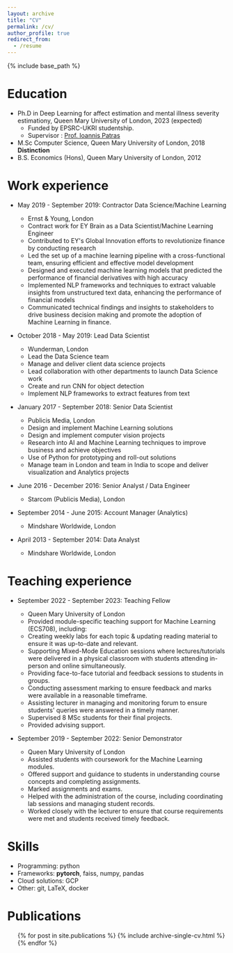 ```yaml
---
layout: archive
title: "CV"
permalink: /cv/
author_profile: true
redirect_from:
  - /resume
---
```


{% include base_path %}

Education
======
* Ph.D in Deep Learning for affect estimation and mental illness severity estimationy, Queen Mary University of London, 2023 (expected)
  *  Funded by EPSRC-UKRI studentship.
  *  Supervisor : [Prof. Ioannis Patras](https://sites.google.com/view/ioannispatras/home)
* M.Sc Computer Science, Queen Mary University of London, 2018 **Distinction**
* B.S. Economics (Hons), Queen Mary University of London, 2012

Work experience
======
* May 2019 - September 2019: Contractor Data Science/Machine Learning
  * Ernst & Young, London
  * Contract work for EY Brain as a Data Scientist/Machine Learning Engineer
  * Contributed to EY's Global Innovation efforts to revolutionize finance by conducting research
  * Led the set up of a machine learning pipeline with a cross-functional team, ensuring efficient and effective model development
  * Designed and executed machine learning models that predicted the performance of financial derivatives with high accuracy 
  * Implemented NLP frameworks and techniques to extract valuable insights from unstructured text data, enhancing the performance of financial models
  * Communicated technical findings and insights to stakeholders to drive business decision making and promote the adoption of Machine Learning in finance.

* October 2018 - May 2019: Lead Data Scientist
  * Wunderman, London
  * Lead the Data Science team     
  * Manage and deliver client data science projects
  * Lead collaboration with other departments to launch Data Science work
  * Create and run CNN for object detection                  
  * Implement NLP frameworks to extract features from text

* January 2017 - September 2018: Senior Data Scientist
  * Publicis Media, London
  * Design and implement Machine Learning solutions           
  * Design and implement computer vision projects                
  * Research into AI and Machine Learning techniques to improve business and achieve objectives                        
  * Use of Python for prototyping and roll-out solutions  
  * Manage team in London and team in India to scope and deliver visualization and Analytics projects

* June 2016 - December 2016: Senior Analyst / Data Engineer
  * Starcom (Publicis Media), London

* September 2014 - June 2015: Account Manager (Analytics)
  * Mindshare Worldwide, London

* April 2013 - September 2014: Data Analyst
  * Mindshare Worldwide, London


Teaching experience
======
* September 2022 - September 2023: Teaching Fellow
  *  Queen Mary University of London
  *  Provided module-specific teaching support for Machine Learning (ECS708), including:
    * Creating weekly labs for each topic \& updating reading material to ensure it was up-to-date and relevant.
    * Supporting Mixed-Mode Education sessions where lectures/tutorials were delivered in a physical classroom with students attending in-person and online simultaneously.
    * Providing face-to-face tutorial and feedback sessions to students in groups.
    * Conducting assessment marking to ensure feedback and marks were available in a reasonable timeframe.
    * Assisting lecturer in managing and monitoring forum to ensure students' queries were answered in a timely manner.
  * Supervised 8 MSc students for their final projects.
  * Provided advising support.

* September 2019 - September 2022: Senior Demonstrator
  *  Queen Mary University of London
  *  Assisted students with coursework for the Machine Learning modules.
  * Offered support and guidance to students in understanding course concepts and completing assignments.
  * Marked assignments and exams.
  * Helped with the administration of the course, including coordinating lab sessions and managing student records.
  * Worked closely with the lecturer to ensure that course requirements were met and students received timely feedback.

Skills
======
* Programming: python
* Frameworks: **pytorch**, faiss, numpy, pandas
* Cloud solutions: GCP
* Other: git, LaTeX, docker

Publications
======
  <ul>{% for post in site.publications %}
    {% include archive-single-cv.html %}
  {% endfor %}</ul>
  
<!-- Talks
======
  <ul>{% for post in site.talks %}
    {% include archive-single-talk-cv.html %}
  {% endfor %}</ul>
  
Teaching
======
  <ul>{% for post in site.teaching %}
    {% include archive-single-cv.html %}
  {% endfor %}</ul>
  
Service and leadership
======
* Currently signed in to 43 different slack teams -->

